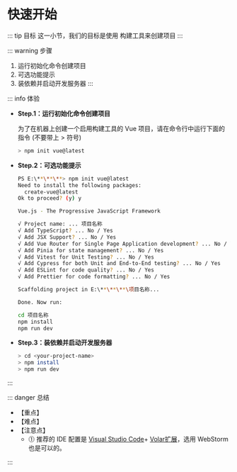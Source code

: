 # 快速开始

::: tip 目标
这一小节，我们的目标是使用 构建工具来创建项目
:::

::: warning 步骤

1. 运行初始化命令创建项目
2. 可选功能提示
3. 装依赖并启动开发服务器
:::

::: info 体验

* **Step.1：运行初始化命令创建项目**

  为了在机器上创建一个启用构建工具的 Vue 项目，请在命令行中运行下面的指令 (不要带上 > 符号)

  ```bash
  > npm init vue@latest
  ```

* **Step.2：可选功能提示**

  ```bash
  PS E:\**\**\**> npm init vue@latest
  Need to install the following packages:
    create-vue@latest
  Ok to proceed? (y) y

  Vue.js - The Progressive JavaScript Framework

  √ Project name: ... 项目名称
  √ Add TypeScript? ... No / Yes
  √ Add JSX Support? ... No / Yes
  √ Add Vue Router for Single Page Application development? ... No / Yes
  √ Add Pinia for state management? ... No / Yes
  √ Add Vitest for Unit Testing? ... No / Yes
  √ Add Cypress for both Unit and End-to-End testing? ... No / Yes
  √ Add ESLint for code quality? ... No / Yes
  √ Add Prettier for code formatting? ... No / Yes

  Scaffolding project in E:\**\**\**\项目名称...

  Done. Now run:

  cd 项目名称
  npm install
  npm run dev

  ```

* **Step.3：装依赖并启动开发服务器**

  ```bash
  > cd <your-project-name>
  > npm install
  > npm run dev
  ```

:::

::: danger 总结

* 【重点】
* 【难点】
* 【注意点】
  * ⓵ 推荐的 IDE 配置是 [Visual Studio Code](https://code.visualstudio.com/)+ [Volar扩展](https://marketplace.visualstudio.com/items?itemName=johnsoncodehk.volar)，选用 WebStorm 也是可以的。

:::
